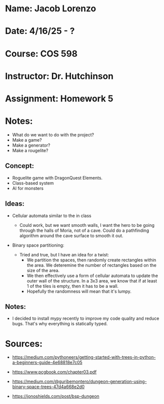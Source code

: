 # Name: Jacob Lorenzo
# Date: 4/16/25 - ?
# Course: COS 598
# Instructor: Dr. Hutchinson
# Assignment: Homework 5


# Notes:
- What do we want to do with the project? 
- Make a game?
- Make a generator?
- Make a rougelite?

## Concept:
- Roguelite game with DragonQuest Elements.
- Class-based system
- AI for monsters

## Ideas:
- Cellular automata similar to the in class
    - Could work, but we want smooth walls, I want the hero to be going through the halls of Moria, not of a cave. Could do a pathfinding algorithm around the cave surface to smooth it out.

- Binary space partitioning:
    - Tried and true, but I have an idea for a twist:
        - We partition the spaces, then randomly create rectangles within the area. We deteremine the number of rectangles based on the size of the area. 
        - We then effectively use a form of cellular automata to update the outer wall of the structure. In a 3x3 area, we know that if at least 1 of the tiles is empty, then it has to be a wall. 
        - Hopefully the randomness will mean that it's lumpy. 

## Notes:
- I decided to install mypy recently to improve my code quality and reduce bugs. That's why everything is statically typed.


# Sources:
- https://medium.com/pythoneers/getting-started-with-trees-in-python-a-beginners-guide-4e68818e7c05

- https://www.pcgbook.com/chapter03.pdf

- https://medium.com/@guribemontero/dungeon-generation-using-binary-space-trees-47d4a668e2d0

- https://jonoshields.com/post/bsp-dungeon